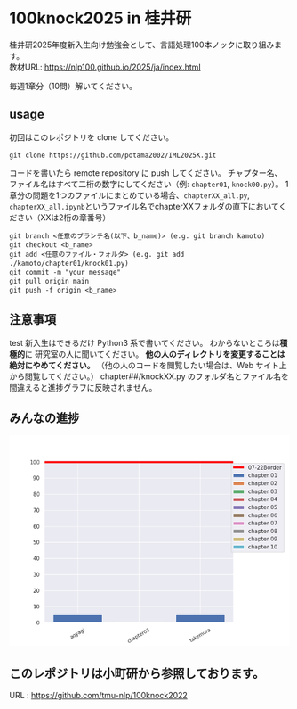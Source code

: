 # 100knock2025 in 桂井研

桂井研2025年度新入生向け勉強会として、言語処理100本ノックに取り組みます。  
教材URL: https://nlp100.github.io/2025/ja/index.html

毎週1章分（10問）解いてください。   

## usage

初回はこのレポジトリを clone してください。

```
git clone https://github.com/potama2002/IML2025K.git
```

コードを書いたら remote repository に push してください。
チャプター名、ファイル名はすべて二桁の数字にしてください（例: `chapter01`, `knock00.py`）。
1章分の問題を1つのファイルにまとめている場合、`chapterXX_all.py`, `chapterXX_all.ipynb`というファイル名でchapterXXフォルダの直下においてください（XXは2桁の章番号）
```
git branch <任意のブランチ名(以下、b_name)> (e.g. git branch kamoto)
git checkout <b_name>
git add <任意のファイル・フォルダ> (e.g. git add ./kamoto/chapter01/knock01.py)
git commit -m "your message"
git pull origin main
git push -f origin <b_name>
```
## 注意事項
test
新入生はできるだけ Python3 系で書いてください。
わからないところは**積極的**に 研究室の人に聞いてください。
**他の人のディレクトリを変更することは絶対にやめてください。**
（他の人のコードを閲覧したい場合は、Web サイト上から閲覧してください。）
chapter##/knockXX.py のフォルダ名とファイル名を間違えると進捗グラフに反映されません。

## みんなの進捗

![progress](progress.png)

## このレポジトリは小町研から参照しております。
URL : https://github.com/tmu-nlp/100knock2022
